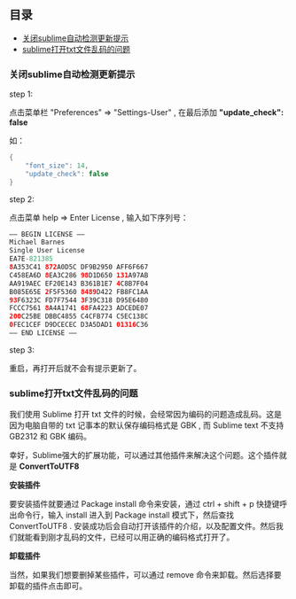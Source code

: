## 目录

- [关闭sublime自动检测更新提示](#关闭sublime自动检测更新提示)
- [sublime打开txt文件乱码的问题](#sublime打开txt文件乱码的问题)




### 关闭sublime自动检测更新提示

step 1: 

点击菜单栏 "Preferences" => "Settings-User" , 在最后添加 **"update_check": false**

如：

```Java
{
	"font_size": 14,
	"update_check": false
}
```

step 2:

点击菜单 help => Enter License , 输入如下序列号：

```Java
—– BEGIN LICENSE —–
Michael Barnes
Single User License
EA7E-821385
8A353C41 872A0D5C DF9B2950 AFF6F667
C458EA6D 8EA3C286 98D1D650 131A97AB
AA919AEC EF20E143 B361B1E7 4C8B7F04
B085E65E 2F5F5360 8489D422 FB8FC1AA
93F6323C FD7F7544 3F39C318 D95E6480
FCCC7561 8A4A1741 68FA4223 ADCEDE07
200C25BE DBBC4855 C4CFB774 C5EC138C
0FEC1CEF D9DCECEC D3A5DAD1 01316C36
—— END LICENSE ——
```

step 3:

重启，再打开后就不会有提示更新了。

### sublime打开txt文件乱码的问题

我们使用 Sublime 打开 txt 文件的时候，会经常因为编码的问题造成乱码。这是因为电脑自带的 txt 记事本的默认保存编码格式是 GBK , 而 Sublime text 不支持 GB2312 和 GBK 编码。

幸好，Sublime强大的扩展功能，可以通过其他插件来解决这个问题。这个插件就是 **ConvertToUTF8**

**安装插件**

要安装插件就要通过 Package install 命令来安装，通过 ctrl + shift + p 快捷键呼出命令行，输入 install 进入到 Package install 模式下，然后查找 ConvertToUTF8 . 安装成功后会自动打开该插件的介绍，以及配置文件。然后我们就能看到刚才乱码的文件，已经可以用正确的编码格式打开了。

**卸载插件**

当然，如果我们想要删掉某些插件，可以通过 remove 命令来卸载。然后选择要卸载的插件点击即可。
